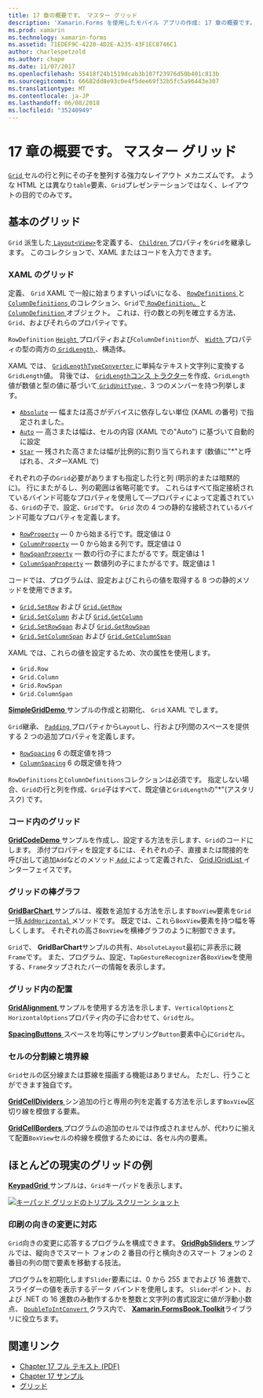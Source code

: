 ```yaml
---
title: 17 章の概要です。 マスター グリッド
description: 'Xamarin.Forms を使用したモバイル アプリの作成: 17 章の概要です。 マスター グリッド'
ms.prod: xamarin
ms.technology: xamarin-forms
ms.assetid: 71EDEF9C-4220-4D2E-A235-43F1EC8746C1
author: charlespetzold
ms.author: chape
ms.date: 11/07/2017
ms.openlocfilehash: 55418f24b1519dcab3b107f23976d50b401c813b
ms.sourcegitcommit: 66682dd8e93c0e4f5dee69f32b5fc5a96443e307
ms.translationtype: MT
ms.contentlocale: ja-JP
ms.lasthandoff: 06/08/2018
ms.locfileid: "35240949"
---
```

# <a name="summary-of-chapter-17-mastering-the-grid"></a>17 章の概要です。 マスター グリッド

[ `Grid` ](https://developer.xamarin.com/api/type/Xamarin.Forms.Grid/)セルの行と列にその子を整列する強力なレイアウト メカニズムです。 ような HTML とは異なり`table`要素、`Grid`プレゼンテーションではなく、レイアウトの目的でのみです。

## <a name="the-basic-grid"></a>基本のグリッド

`Grid` 派生した[ `Layout<View>`](https://developer.xamarin.com/api/type/Xamarin.Forms.Layout%3CT%3E/)を定義する、 [ `Children` ](https://developer.xamarin.com/api/property/Xamarin.Forms.Layout%3CT%3E.Children/)プロパティを`Grid`を継承します。 このコレクションで、XAML またはコードを入力できます。

### <a name="the-grid-in-xaml"></a>XAML のグリッド

定義、 `Grid` XAML で一般に始まりますいっぱいになる、 [ `RowDefinitions` ](https://developer.xamarin.com/api/property/Xamarin.Forms.Grid.RowDefinitions/)と[ `ColumnDefinitions` ](https://developer.xamarin.com/api/property/Xamarin.Forms.Grid.ColumnDefinitions/)のコレクション、`Grid`で[ `RowDefinition`。](https://developer.xamarin.com/api/type/Xamarin.Forms.RowDefinition/)と[ `ColumnDefinition` ](https://developer.xamarin.com/api/type/Xamarin.Forms.ColumnDefinition/)オブジェクト。 これは、行の数との列を確立する方法、 `Grid`、およびそれらのプロパティです。

`RowDefinition` [ `Height` ](https://developer.xamarin.com/api/property/Xamarin.Forms.RowDefinition.Height/)プロパティおよび`ColumnDefinition`が、 [ `Width` ](https://developer.xamarin.com/api/property/Xamarin.Forms.ColumnDefinition.Width/)プロパティの型の両方の[ `GridLength` ](https://developer.xamarin.com/api/type/Xamarin.Forms.GridLength/)、構造体。

XAML では、 [ `GridLengthTypeConverter` ](https://developer.xamarin.com/api/type/Xamarin.Forms.GridLengthTypeConverter/)に単純なテキスト文字列に変換する`GridLength`値。 背後では、 [ `GridLength`コンス トラクター](https://developer.xamarin.com/api/constructor/Xamarin.Forms.GridLength.GridLength/p/System.Double/Xamarin.Forms.GridUnitType/)を作成、`GridLength`値が数値と型の値に基づいて[ `GridUnitType` ](https://developer.xamarin.com/api/type/Xamarin.Forms.GridUnitType/)、3 つのメンバーを持つ列挙します。

- [`Absolute`](https://developer.xamarin.com/api/field/Xamarin.Forms.GridUnitType.Absolute/) &mdash; 幅または高さがデバイスに依存しない単位 (XAML の番号) で指定されました。
- [`Auto`](https://developer.xamarin.com/api/field/Xamarin.Forms.GridUnitType.Auto/) &mdash; 高さまたは幅は、セルの内容 (XAML での"Auto") に基づいて自動的に設定
- [`Star`](https://developer.xamarin.com/api/field/Xamarin.Forms.GridUnitType.Star/) &mdash; 残された高さまたは幅が比例的に割り当てられます (数値に"\*"と呼ばれる、*スター*XAML で)

それぞれの子の`Grid`必要がありますも指定した行と列 (明示的または暗黙的に)。 行にまたがるし、列の範囲は省略可能です。 これらはすべて指定接続されているバインド可能なプロパティを使用して&mdash;プロパティによって定義されている、`Grid`の子で、設定、`Grid`です。 `Grid` 次の 4 つの静的な接続されているバインド可能なプロパティを定義します。

- [`RowProperty`](https://developer.xamarin.com/api/field/Xamarin.Forms.Grid.RowProperty/) &mdash; 0 から始まる行です。既定値は 0
- [`ColumnProperty`](https://developer.xamarin.com/api/field/Xamarin.Forms.Grid.ColumnProperty/) &mdash; 0 から始まる列です。既定値は 0
- [`RowSpanProperty`](https://developer.xamarin.com/api/field/Xamarin.Forms.Grid.RowSpanProperty/) &mdash; 数の行の子にまたがるです。既定値は 1
- [`ColumnSpanProperty`](https://developer.xamarin.com/api/field/Xamarin.Forms.Grid.ColumnSpanProperty/) &mdash; 数値列の子にまたがるです。既定値は 1

コードでは、プログラムは、設定およびこれらの値を取得する 8 つの静的メソッドを使用できます。

- [`Grid.SetRow`](https://developer.xamarin.com/api/member/Xamarin.Forms.Grid.SetRow/p/Xamarin.Forms.BindableObject/System.Int32/) および [`Grid.GetRow`](https://developer.xamarin.com/api/member/Xamarin.Forms.Grid.GetRow/p/Xamarin.Forms.BindableObject/)
- [`Grid.SetColumn`](https://developer.xamarin.com/api/member/Xamarin.Forms.Grid.SetColumn/p/Xamarin.Forms.BindableObject/System.Int32/) および [`Grid.GetColumn`](https://developer.xamarin.com/api/member/Xamarin.Forms.Grid.GetColumn/p/Xamarin.Forms.BindableObject/)
- [`Grid.SetRowSpan`](https://developer.xamarin.com/api/member/Xamarin.Forms.Grid.SetRowSpan/p/Xamarin.Forms.BindableObject/System.Int32/) および [`Grid.GetRowSpan`](https://developer.xamarin.com/api/member/Xamarin.Forms.Grid.GetRowSpan/p/Xamarin.Forms.BindableObject/)
- [`Grid.SetColumnSpan`](https://developer.xamarin.com/api/member/Xamarin.Forms.Grid.SetColumnSpan/p/Xamarin.Forms.BindableObject/System.Int32/) および [`Grid.GetColumnSpan`](https://developer.xamarin.com/api/member/Xamarin.Forms.Grid.GetColumnSpan/p/Xamarin.Forms.BindableObject/)

XAML では、これらの値を設定するため、次の属性を使用します。

- `Grid.Row`
- `Grid.Column`
- `Grid.RowSpan`
- `Grid.ColumnSpan`

[ **SimpleGridDemo** ](https://github.com/xamarin/xamarin-forms-book-samples/tree/master/Chapter17/SimpleGridDemo)サンプルの作成と初期化、 `Grid` XAML でします。

`Grid`継承、 [ `Padding` ](https://developer.xamarin.com/api/property/Xamarin.Forms.Layout.Padding/)プロパティから`Layout`し、行および列間のスペースを提供する 2 つの追加プロパティを定義します。

- [`RowSpacing`](https://developer.xamarin.com/api/property/Xamarin.Forms.Grid.RowSpacing/) 6 の既定値を持つ
- [`ColumnSpacing`](https://developer.xamarin.com/api/property/Xamarin.Forms.Grid.ColumnSpacing/) 6 の既定値を持つ

`RowDefinitions`と`ColumnDefinitions`コレクションは必須です。 指定しない場合、`Grid`の行と列を作成、`Grid`子はすべて、既定値と`GridLength`の"\*"(アスタリスク) です。

### <a name="the-grid-in-code"></a>コード内のグリッド

[ **GridCodeDemo** ](https://github.com/xamarin/xamarin-forms-book-samples/tree/master/Chapter17/GridCodeDemo)サンプルを作成し、設定する方法を示します、`Grid`のコードにします。 添付プロパティを設定するには、それぞれの子、直接または間接的を呼び出して追加`Add`などのメソッド[ `Add` ](https://developer.xamarin.com/api/member/Xamarin.Forms.Grid+IGridList%3CT%3E.Add/p/Xamarin.Forms.View/System.Int32/System.Int32/System.Int32/System.Int32/)によって定義された、 [Grid.IGridList<T> ](https://developer.xamarin.com/api/type/Xamarin.Forms.Grid+IGridList%3CT%3E/)インターフェイスです。

### <a name="the-grid-bar-chart"></a>グリッドの棒グラフ

[ **GridBarChart** ](https://github.com/xamarin/xamarin-forms-book-samples/tree/master/Chapter17/GridBarChart)サンプルは、複数を追加する方法を示します`BoxView`要素を`Grid`一括[ `AddHorizontal` ](https://developer.xamarin.com/api/member/Xamarin.Forms.Grid+IGridList%3CT%3E.AddHorizontal/p/System.Collections.Generic.IEnumerable%7BXamarin.Forms.View%7D/)メソッドです。 既定では、これら`BoxView`要素を持つ幅を等しくします。 それぞれの高さ`BoxView`を横棒グラフのように制御できます。

`Grid`で、 **GridBarChart**サンプルの共有、`AbsoluteLayout`最初に非表示に親`Frame`です。 また、プログラム、設定、`TapGestureRecognizer`各`BoxView`を使用する、`Frame`タップされたバーの情報を表示します。

### <a name="alignment-in-the-grid"></a>グリッド内の配置

[ **GridAlignment** ](https://github.com/xamarin/xamarin-forms-book-samples/tree/master/Chapter17/GridAlignment)サンプルを使用する方法を示します、`VerticalOptions`と`HorizontalOptions`プロパティ内の子に合わせて、`Grid`セル。

[ **SpacingButtons** ](https://github.com/xamarin/xamarin-forms-book-samples/tree/master/Chapter17/SpacingButtons)スペースを均等にサンプリング`Button`要素中心に`Grid`セル。

### <a name="cell-dividers-and-borders"></a>セルの分割線と境界線

`Grid`セルの区分線または罫線を描画する機能はありません。 ただし、行うことができます独自です。

[ **GridCellDividers** ](https://github.com/xamarin/xamarin-forms-book-samples/tree/master/Chapter17/GridCellDividers)シン追加の行と専用の列を定義する方法を示します`BoxView`区切り線を模倣する要素。

[ **GridCellBorders** ](https://github.com/xamarin/xamarin-forms-book-samples/tree/master/Chapter17/GridCellBorders)プログラムの追加のセルでは作成されませんが、代わりに揃えて配置`BoxView`セルの枠線を模倣するためには、各セル内の要素。

## <a name="almost-real-life-grid-examples"></a>ほとんどの現実のグリッドの例

[ **KeypadGrid** ](https://github.com/xamarin/xamarin-forms-book-samples/tree/master/Chapter17/KeypadGrid)サンプルは、`Grid`キーパッドを表示します。

[![キーパッド グリッドのトリプル スクリーン ショット](images/ch17fg12-small.png "キーパッド グリッド")](images/ch17fg12-large.png#lightbox "キーパッド グリッド")

### <a name="responding-to-orientation-changes"></a>印刷の向きの変更に対応

`Grid`向きの変更に応答するプログラムを構成できます。 [ **GridRgbSliders** ](https://github.com/xamarin/xamarin-forms-book-samples/tree/master/Chapter17/GridRgbSliders)サンプルでは、縦向きでスマート フォンの 2 番目の行と横向きのスマート フォンの 2 番目の列の間で要素を移動する技法。

プログラムを初期化します`Slider`要素には、0 から 255 までおよび 16 進数で、スライダーの値を表示するデータ バインドを使用します。 `Slider`ポイント、および .NET の 16 進数のみ動作するかを整数と文字列の書式設定に値が浮動小数点、 [ `DoubleToIntConvert` ](https://github.com/xamarin/xamarin-forms-book-samples/blob/master/Libraries/Xamarin.FormsBook.Toolkit/Xamarin.FormsBook.Toolkit/DoubleToIntConverter.cs)クラス内で、 [ **Xamarin.FormsBook.Toolkit**](https://github.com/xamarin/xamarin-forms-book-samples/tree/master/Libraries/Xamarin.FormsBook.Toolkit)ライブラリに役立ちます。



## <a name="related-links"></a>関連リンク

- [Chapter 17 フル テキスト (PDF)](https://download.xamarin.com/developer/xamarin-forms-book/XamarinFormsBook-Ch17-Apr2016.pdf)
- [Chapter 17 サンプル](https://github.com/xamarin/xamarin-forms-book-samples/tree/master/Chapter17)
- [グリッド](~/xamarin-forms/user-interface/layouts/grid.md)

